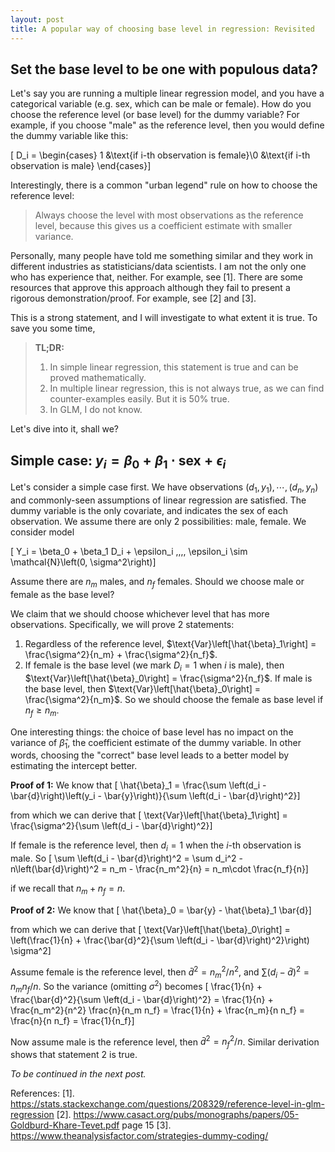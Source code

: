 ```yaml
---
layout: post
title: A popular way of choosing base level in regression: Revisited
---
```


## Set the base level to be one with populous data?
Let's say you are running a multiple linear regression model, and you have a categorical variable (e.g. sex, which can be male or female). How do you choose the reference level (or base level) for the dummy variable? For example, if you choose "male" as the reference level, then you would define the dummy variable like this:

\[ D_i = \begin{cases} 1 &\text{if i-th observation is female}\\0 &\text{if i-th observation is male} \end{cases}\]

Interestingly, there is a common "urban legend" rule on how to choose the reference level:

> Always choose the level with most observations as the reference level, because this gives us a coefficient estimate with smaller variance.

Personally, many people have told me something similar and they work in different industries as statisticians/data scientists. I am not the only one who has experience that, neither. For example, see [1]. There are some resources that approve this approach although they fail to present a rigorous demonstration/proof. For example, see [2] and [3].

This is a strong statement, and I will investigate to what extent it is true. To save you some time,

>**TL;DR:**
>1. In simple linear regression, this statement is true and can be proved mathematically.
>2. In multiple linear regression, this is not always true, as we can find counter-examples easily. But it is 50% true.
>3. In GLM, I do not know.

Let's dive into it, shall we?

## Simple case: $y_i = \beta_0 + \beta_1 \cdot \text{sex} + \epsilon_i$

Let's consider a simple case first. We have observations $\left(d_1, y_1\right), \cdots, \left(d_n, y_n\right)$ and commonly-seen assumptions of linear regression are satisfied. The dummy variable is the only covariate, and indicates the sex of each observation. We assume there are only 2 possibilities: male, female. We consider model

\[ Y_i = \beta_0 + \beta_1 D_i + \epsilon_i ,\,\,\, \epsilon_i \sim \mathcal{N}\left(0, \sigma^2\right)\]

Assume there are $n_m$ males, and $n_f$ females. Should we choose male or female as the base level?

We claim that we should choose whichever level that has more observations. Specifically, we will prove 2 statements:

1. Regardless of the reference level, $\text{Var}\left[\hat{\beta}_1\right] = \frac{\sigma^2}{n_m} + \frac{\sigma^2}{n_f}$.
2. If female is the base level (we mark $D_i = 1$ when $i$ is male), then $\text{Var}\left[\hat{\beta}_0\right] = \frac{\sigma^2}{n_f}$. If male is the base level, then $\text{Var}\left[\hat{\beta}_0\right] = \frac{\sigma^2}{n_m}$. So we should choose the female as base level if $n_f \ge n_m$.

One interesting things: the choice of base level has no impact on the variance of $\hat{\beta}_1$, the coefficient estimate of the dummy variable. In other words, choosing the "correct" base level leads to a better model by estimating the intercept better.

**Proof of 1:** We know that
\[ \hat{\beta}_1 = \frac{\sum \left(d_i - \bar{d}\right)\left(y_i - \bar{y}\right)}{\sum \left(d_i - \bar{d}\right)^2}\]

from which we can derive that
\[ \text{Var}\left[\hat{\beta}_1\right] = \frac{\sigma^2}{\sum \left(d_i - \bar{d}\right)^2}\]

If female is the reference level, then $d_i = 1$ when the $i$-th observation is male. So
\[ \sum \left(d_i - \bar{d}\right)^2 = \sum d_i^2 - n\left(\bar{d}\right)^2 = n_m - \frac{n_m^2}{n} = n_m\cdot \frac{n_f}{n}\]

if we recall that $n_m + n_f = n$.

**Proof of 2:** We know that
\[ \hat{\beta}_0 = \bar{y} - \hat{\beta}_1 \bar{d}\]

from which we can derive that
\[ \text{Var}\left[\hat{\beta}_0\right] = \left(\frac{1}{n} + \frac{\bar{d}^2}{\sum \left(d_i - \bar{d}\right)^2}\right) \sigma^2\]

Assume female is the reference level, then $\bar{d}^2 = n_m^2 / n^2$, and $\sum \left(d_i - \bar{d}\right)^2 =  n_m n_f/n$. So the variance (omitting $\sigma^2$) becomes
\[ \frac{1}{n} + \frac{\bar{d}^2}{\sum \left(d_i - \bar{d}\right)^2} = \frac{1}{n} + \frac{n_m^2}{n^2} \frac{n}{n_m n_f} = \frac{1}{n} + \frac{n_m}{n n_f} = \frac{n}{n n_f} = \frac{1}{n_f}\]

Now assume male is the reference level, then $\bar{d}^2 = n_f^2/n$. Similar derivation shows that statement 2 is true.

_To be continued in the next post._

References:
[1]. https://stats.stackexchange.com/questions/208329/reference-level-in-glm-regression
[2]. https://www.casact.org/pubs/monographs/papers/05-Goldburd-Khare-Tevet.pdf  page 15
[3]. https://www.theanalysisfactor.com/strategies-dummy-coding/
